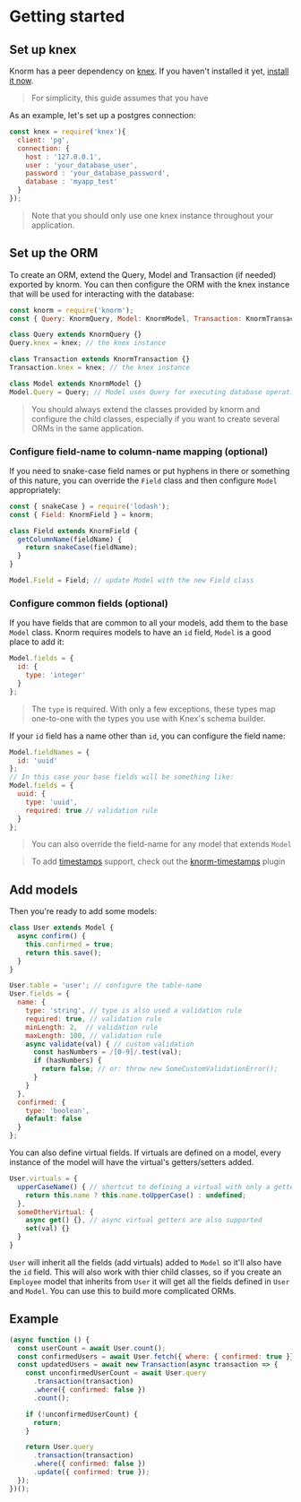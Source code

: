 # Getting started

## Set up knex

Knorm has a peer dependency on [knex](http://knexjs.org). If you haven't
installed it yet, [install it now](http://knexjs.org/#Installation).

> For simplicity, this guide assumes that you have

As an example, let's set up a postgres connection:

```js
const knex = require('knex'){
  client: 'pg',
  connection: {
    host : '127.0.0.1',
    user : 'your_database_user',
    password : 'your_database_password',
    database : 'myapp_test'
  }
});
```
> Note that you should only use one knex instance throughout your application.

## Set up the ORM

To create an ORM, extend the Query, Model and Transaction (if needed) exported
by knorm. You can then configure the ORM with the knex instance that will be
used for interacting with the database:

```js
const knorm = require('knorm');
const { Query: KnormQuery, Model: KnormModel, Transaction: KnormTransaction } = knorm;

class Query extends KnormQuery {}
Query.knex = knex; // the knex instance

class Transaction extends KnormTransaction {}
Transaction.knex = knex; // the knex instance

class Model extends KnormModel {}
Model.Query = Query; // Model uses Query for executing database operations
```
> You should always extend the classes provided by knorm and configure the
child classes, especially if you want to create several ORMs in the same
application.

### Configure field-name to column-name mapping (optional)

If you need to snake-case field names or put hyphens in there or something of
this nature, you can override the `Field` class and then configure `Model`
appropriately:

```js
const { snakeCase } = require('lodash');
const { Field: KnormField } = knorm;

class Field extends KnormField {
  getColumnName(fieldName) {
    return snakeCase(fieldName);
  }
}

Model.Field = Field; // update Model with the new Field class
```

### Configure common fields (optional)

If you have fields that are common to all your models, add them to the base
`Model` class. Knorm requires models to have an `id` field, `Model` is a good
place to add it:

```js
Model.fields = {
  id: {
    type: 'integer'
  }
};
```
> The `type` is required. With only a few exceptions, these types map one-to-one
with the types you use with Knex's schema builder.

If your `id` field has a name other than `id`, you can configure the field name:

```js
Model.fieldNames = {
  id: 'uuid'
};
// In this case your base fields will be something like:
Model.fields = {
  uuid: {
    type: 'uuid',
    required: true // validation rule
  }
};
```
> You can also override the field-name for any model that extends `Model`

> To add [timestamps](http://knexjs.org/#Schema-timestamps) support, check out
the [knorm-timestamps](https://www.npmjs.com/package/knorm-timestamps) plugin

## Add models

Then you're ready to add some models:

```js
class User extends Model {
  async confirm() {
    this.confirmed = true;
    return this.save();
  }
}

User.table = 'user'; // configure the table-name
User.fields = {
  name: {
    type: 'string', // type is also used a validation rule
    required: true, // validation rule
    minLength: 2,  // validation rule
    maxLength: 100, // validation rule
    async validate(val) { // custom validation
      const hasNumbers = /[0-9]/.test(val);
      if (hasNumbers) {
        return false; // or: throw new SomeCustomValidationError();
      }
    }
  },
  confirmed: {
    type: 'boolean',
    default: false
  }
};
```

You can also define virtual fields. If virtuals are defined on a model, every
instance of the model will have the virtual's getters/setters added.

```js
User.virtuals = {
  upperCaseName() { // shortcut to defining a virtual with only a getter
    return this.name ? this.name.toUpperCase() : undefined;
  },
  someOtherVirtual: {
    async get() {}, // async virtual getters are also supported
    set(val) {}
  }
}
```

`User` will inherit all the fields (add virtuals) added to `Model` so it'll also
have the `id` field. This will also work with thier child classes, so if you
create an `Employee` model that inherits from `User` it will get all the fields
defined in `User` and `Model`. You can use this to build more complicated ORMs.

## Example

```js
(async function () {
  const userCount = await User.count();
  const confirmedUsers = await User.fetch({ where: { confirmed: true }});
  const updatedUsers = await new Transaction(async transaction => {
    const unconfirmedUserCount = await User.query
      .transaction(transaction)
      .where({ confirmed: false })
      .count();

    if (!unconfirmedUserCount) {
      return;
    }

    return User.query
      .transaction(transaction)
      .where({ confirmed: false })
      .update({ confirmed: true });
  });
})();
```
